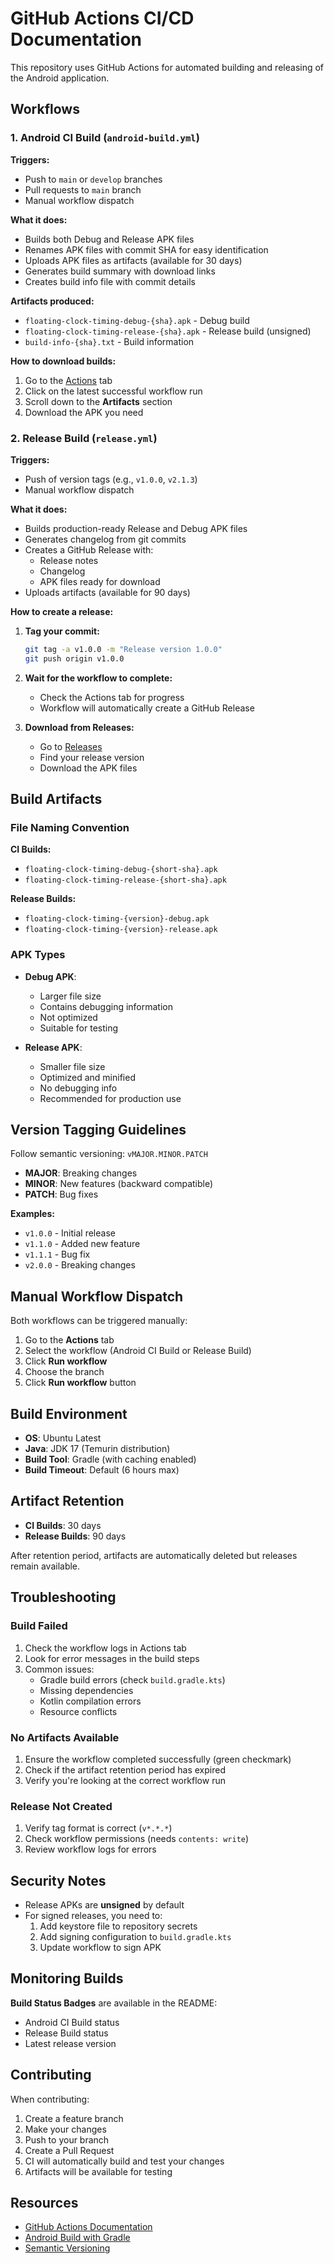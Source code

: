 # GitHub Actions CI/CD Documentation

This repository uses GitHub Actions for automated building and releasing of the Android application.

## Workflows

### 1. Android CI Build (`android-build.yml`)

**Triggers:**
- Push to `main` or `develop` branches
- Pull requests to `main` branch
- Manual workflow dispatch

**What it does:**
- Builds both Debug and Release APK files
- Renames APK files with commit SHA for easy identification
- Uploads APK files as artifacts (available for 30 days)
- Generates build summary with download links
- Creates build info file with commit details

**Artifacts produced:**
- `floating-clock-timing-debug-{sha}.apk` - Debug build
- `floating-clock-timing-release-{sha}.apk` - Release build (unsigned)
- `build-info-{sha}.txt` - Build information

**How to download builds:**
1. Go to the [Actions](https://github.com/BayuBatam2008/floating-clock-timing/actions) tab
2. Click on the latest successful workflow run
3. Scroll down to the **Artifacts** section
4. Download the APK you need

### 2. Release Build (`release.yml`)

**Triggers:**
- Push of version tags (e.g., `v1.0.0`, `v2.1.3`)
- Manual workflow dispatch

**What it does:**
- Builds production-ready Release and Debug APK files
- Generates changelog from git commits
- Creates a GitHub Release with:
  - Release notes
  - Changelog
  - APK files ready for download
- Uploads artifacts (available for 90 days)

**How to create a release:**

1. **Tag your commit:**
   ```bash
   git tag -a v1.0.0 -m "Release version 1.0.0"
   git push origin v1.0.0
   ```

2. **Wait for the workflow to complete:**
   - Check the Actions tab for progress
   - Workflow will automatically create a GitHub Release

3. **Download from Releases:**
   - Go to [Releases](https://github.com/BayuBatam2008/floating-clock-timing/releases)
   - Find your release version
   - Download the APK files

## Build Artifacts

### File Naming Convention

**CI Builds:**
- `floating-clock-timing-debug-{short-sha}.apk`
- `floating-clock-timing-release-{short-sha}.apk`

**Release Builds:**
- `floating-clock-timing-{version}-debug.apk`
- `floating-clock-timing-{version}-release.apk`

### APK Types

- **Debug APK**: 
  - Larger file size
  - Contains debugging information
  - Not optimized
  - Suitable for testing

- **Release APK**: 
  - Smaller file size
  - Optimized and minified
  - No debugging info
  - Recommended for production use

## Version Tagging Guidelines

Follow semantic versioning: `vMAJOR.MINOR.PATCH`

- **MAJOR**: Breaking changes
- **MINOR**: New features (backward compatible)
- **PATCH**: Bug fixes

**Examples:**
- `v1.0.0` - Initial release
- `v1.1.0` - Added new feature
- `v1.1.1` - Bug fix
- `v2.0.0` - Breaking changes

## Manual Workflow Dispatch

Both workflows can be triggered manually:

1. Go to the **Actions** tab
2. Select the workflow (Android CI Build or Release Build)
3. Click **Run workflow**
4. Choose the branch
5. Click **Run workflow** button

## Build Environment

- **OS**: Ubuntu Latest
- **Java**: JDK 17 (Temurin distribution)
- **Build Tool**: Gradle (with caching enabled)
- **Build Timeout**: Default (6 hours max)

## Artifact Retention

- **CI Builds**: 30 days
- **Release Builds**: 90 days

After retention period, artifacts are automatically deleted but releases remain available.

## Troubleshooting

### Build Failed

1. Check the workflow logs in Actions tab
2. Look for error messages in the build steps
3. Common issues:
   - Gradle build errors (check `build.gradle.kts`)
   - Missing dependencies
   - Kotlin compilation errors
   - Resource conflicts

### No Artifacts Available

1. Ensure the workflow completed successfully (green checkmark)
2. Check if the artifact retention period has expired
3. Verify you're looking at the correct workflow run

### Release Not Created

1. Verify tag format is correct (`v*.*.*`)
2. Check workflow permissions (needs `contents: write`)
3. Review workflow logs for errors

## Security Notes

- Release APKs are **unsigned** by default
- For signed releases, you need to:
  1. Add keystore file to repository secrets
  2. Add signing configuration to `build.gradle.kts`
  3. Update workflow to sign APK

## Monitoring Builds

**Build Status Badges** are available in the README:
- Android CI Build status
- Release Build status
- Latest release version

## Contributing

When contributing:
1. Create a feature branch
2. Make your changes
3. Push to your branch
4. Create a Pull Request
5. CI will automatically build and test your changes
6. Artifacts will be available for testing

## Resources

- [GitHub Actions Documentation](https://docs.github.com/en/actions)
- [Android Build with Gradle](https://developer.android.com/build)
- [Semantic Versioning](https://semver.org/)
